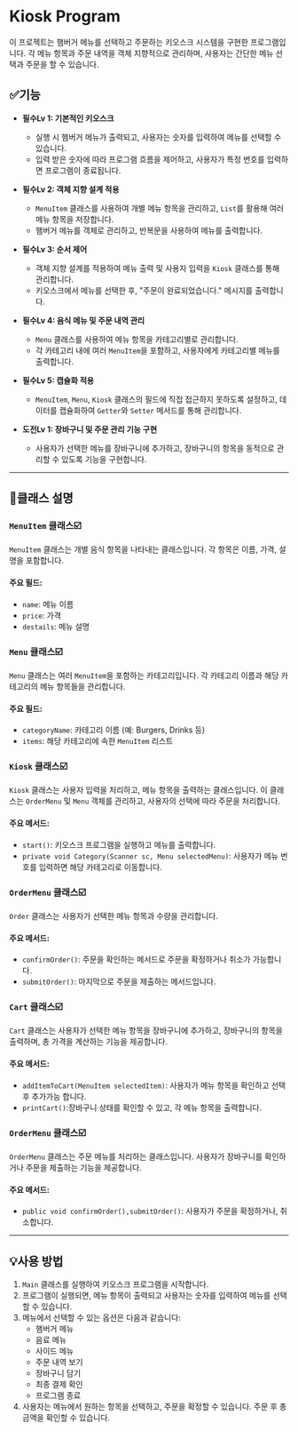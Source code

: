 # Kiosk Program

이 프로젝트는 햄버거 메뉴를 선택하고 주문하는 키오스크 시스템을 구현한 프로그램입니다. 각 메뉴 항목과 주문 내역을 객체 지향적으로 관리하며, 사용자는 간단한 메뉴 선택과 주문을 할 수 있습니다.

## ✅기능

- **필수Lv 1: 기본적인 키오스크**  
  - 실행 시 햄버거 메뉴가 출력되고, 사용자는 숫자를 입력하여 메뉴를 선택할 수 있습니다.  
  - 입력 받은 숫자에 따라 프로그램 흐름을 제어하고, 사용자가 특정 번호를 입력하면 프로그램이 종료됩니다.

- **필수Lv 2: 객체 지향 설계 적용**  
  - `MenuItem` 클래스를 사용하여 개별 메뉴 항목을 관리하고, `List`를 활용해 여러 메뉴 항목을 저장합니다.  
  - 햄버거 메뉴를 객체로 관리하고, 반복문을 사용하여 메뉴를 출력합니다.

- **필수Lv 3: 순서 제어**  
  - 객체 지향 설계를 적용하여 메뉴 출력 및 사용자 입력을 `Kiosk` 클래스를 통해 관리합니다.  
  - 키오스크에서 메뉴를 선택한 후, "주문이 완료되었습니다." 메시지를 출력합니다.

- **필수Lv 4: 음식 메뉴 및 주문 내역 관리**  
  - `Menu` 클래스를 사용하여 메뉴 항목을 카테고리별로 관리합니다.  
  - 각 카테고리 내에 여러 `MenuItem`을 포함하고, 사용자에게 카테고리별 메뉴를 출력합니다.

- **필수Lv 5: 캡슐화 적용**  
  - `MenuItem`, `Menu`, `Kiosk` 클래스의 필드에 직접 접근하지 못하도록 설정하고, 데이터를 캡슐화하여 `Getter`와 `Setter` 메서드를 통해 관리합니다.

- **도전Lv 1:  장바구니 및 주문 관리 기능 구현** 
  -  사용자가 선택한 메뉴를 장바구니에 추가하고, 장바구니의 항목을 동적으로 관리할 수 있도록 기능을 구현합니다.

---
## 📝클래스 설명

### `MenuItem` 클래스☑️
`MenuItem` 클래스는 개별 음식 항목을 나타내는 클래스입니다. 각 항목은 이름, 가격, 설명을 포함합니다.  

#### 주요 필드:
- `name`: 메뉴 이름
- `price`: 가격
- `destails`: 메뉴 설명

### `Menu` 클래스☑️
`Menu` 클래스는 여러 `MenuItem`을 포함하는 카테고리입니다. 각 카테고리 이름과 해당 카테고리의 메뉴 항목들을 관리합니다.

#### 주요 필드:
- `categoryName`: 카테고리 이름 (예: Burgers, Drinks 등)
- `items`: 해당 카테고리에 속한 `MenuItem` 리스트

### `Kiosk` 클래스☑️
`Kiosk` 클래스는 사용자 입력을 처리하고, 메뉴 항목을 출력하는 클래스입니다. 이 클래스는 `OrderMenu` 및 `Menu` 객체를 관리하고, 사용자의 선택에 따라 주문을 처리합니다.

#### 주요 메서드:
- `start()`: 키오스크 프로그램을 실행하고 메뉴를 출력합니다.
- ` private void Category(Scanner sc, Menu selectedMenu) `: 사용자가 메뉴 번호를 입력하면 해당 카테고리로 이동합니다.

### `OrderMenu` 클래스☑️
`Order` 클래스는 사용자가 선택한 메뉴 항목과 수량을 관리합니다.

#### 주요 메서드: 
- `confirmOrder()`: 주문을 확인하는 메서드로 주문을 확정하거나 취소가 가능합니다. 
- `submitOrder()`: 마지막으로 주문을 제출하는 메서드입니다.
  
### `Cart` 클래스☑️
`Cart` 클래스는 사용자가 선택한 메뉴 항목을 장바구니에 추가하고, 장바구니의 항목을 출력하며, 총 가격을 계산하는 기능을 제공합니다.

#### 주요 메서드: 
- `addItemToCart(MenuItem selectedItem)`: 사용자가 메뉴 항목을 확인하고 선택 후 추가가능 합니다.
- `printCart()`:장바구니 상태를 확인할 수 있고, 각 메뉴 항목을 출력합니다.

### `OrderMenu` 클래스☑️ 
`OrderMenu` 클래스는  주문 메뉴를 처리하는 클래스입니다. 사용자가 장바구니를 확인하거나 주문을 제출하는 기능을 제공합니다.

#### 주요 메서드: 
- `public void confirmOrder(),submitOrder()`: 사용자가 주문을 확정하거나, 취소합니다.

---
## 💡사용 방법

1. `Main` 클래스를 실행하여 키오스크 프로그램을 시작합니다.
2. 프로그램이 실행되면, 메뉴 항목이 출력되고 사용자는 숫자를 입력하여 메뉴를 선택할 수 있습니다.
3. 메뉴에서 선택할 수 있는 옵션은 다음과 같습니다:
   - 햄버거 메뉴
   - 음료 메뉴
   - 사이드 메뉴
   - 주문 내역 보기
   - 장바구니 담기
   - 최종 결제 확인
   - 프로그램 종료
4. 사용자는 메뉴에서 원하는 항목을 선택하고, 주문을 확정할 수 있습니다. 주문 후 총 금액을 확인할 수 있습니다. 


